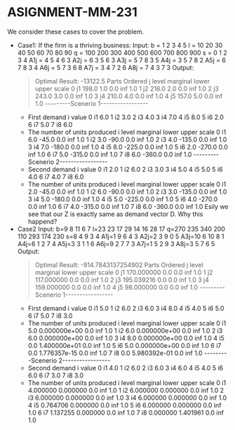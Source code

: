 # ASIGNMENT-MM-231
We consider these cases to cover the problem.
+ Case1: If the firm is a thriving business:
  Input:
    b = 1 2 3 4 5
    l = 10 20 30 40 50 60 70 80 90
    q = 100 200 300 400 500 600 700 800 900
    s = 0 1 2 3 4
    A1j = 4 5 4 6 3
    A2j = 6 3 5 6 3
    A3j = 5 7 8 3 5
    A4j = 3 5 7 8 2
    A5j = 6 7 8 3 4
    A6j = 5 7 3 6 8
    A7j = 3 4 7 2 6
    A8j = 7 4 3 7 3
  Output:
    > Optimal Result:  -13122.5
    > Parts Ordered
        j  level  marginal  lower  upper  scale
    0  j1  198.0       1.0    0.0    inf    1.0
    1  j2  216.0       2.0    0.0    inf    1.0
    2  j3  243.0       3.0    0.0    inf    1.0
    3  j4  210.0       4.0    0.0    inf    1.0
    4  j5  157.0       5.0    0.0    inf    1.0
    ---------Scenerio 1-----------------
    - First demand
        i  value
    0  i1    6.0
    1  i2    3.0
    2  i3    4.0
    3  i4    7.0
    4  i5    8.0
    5  i6    2.0
    6  i7    5.0
    7  i8    6.0
    - The number of units produced
        i  level  marginal  lower  upper  scale
    0  i1    6.0     -45.0    0.0    inf    1.0
    1  i2    3.0     -90.0    0.0    inf    1.0
    2  i3    4.0    -135.0    0.0    inf    1.0
    3  i4    7.0    -180.0    0.0    inf    1.0
    4  i5    8.0    -225.0    0.0    inf    1.0
    5  i6    2.0    -270.0    0.0    inf    1.0
    6  i7    5.0    -315.0    0.0    inf    1.0
    7  i8    6.0    -360.0    0.0    inf    1.0
    ---------Scenerio 2-----------------
    - Second demand
        i  value
    0  i1    2.0
    1  i2    6.0
    2  i3    3.0
    3  i4    5.0
    4  i5    5.0
    5  i6    4.0
    6  i7    4.0
    7  i8    6.0
    - The number of units produced
        i  level  marginal  lower  upper  scale
    0  i1    2.0     -45.0    0.0    inf    1.0
    1  i2    6.0     -90.0    0.0    inf    1.0
    2  i3    3.0    -135.0    0.0    inf    1.0
    3  i4    5.0    -180.0    0.0    inf    1.0
    4  i5    5.0    -225.0    0.0    inf    1.0
    5  i6    4.0    -270.0    0.0    inf    1.0
    6  i7    4.0    -315.0    0.0    inf    1.0
    7  i8    6.0    -360.0    0.0    inf    1.0
 Esily we see that our Z is exactly same as demand vector D. Why this happend?
+ Case2
  Input:
  b=9 8 11 6 7 
  l=23 23 17 29 14 16 28 17
  q=270 235 340 200 110 293 174 230
  s=8 4 9 3 4 
  A1j=1 9 6 4 3 
  A2j=2 3 9 0 5 
  A3j=10 6 10 8 1 
  A4j=6 1 2 7 4 
  A5j=3 3 1 1 6 
  A6j=9 2 7 7 3
  A7j=1 5 2 9 3 
  A8j=3 5 7 6 5
  Output:
    > Optimal Result:  -914.7843137254902
    > Parts Ordered
        j       level  marginal  lower  upper  scale
    0  j1  170.000000       0.0    0.0    inf    1.0
    1  j2  117.000000       0.0    0.0    inf    1.0
    2  j3  195.039216       0.0    0.0    inf    1.0
    3  j4  159.000000       0.0    0.0    inf    1.0
    4  j5   98.000000       0.0    0.0    inf    1.0
    ---------Scenerio 1-----------------
    - First demand
        i  value
    0  i1    5.0
    1  i2    6.0
    2  i3    6.0
    3  i4    8.0
    4  i5    4.0
    5  i6    5.0
    6  i7    5.0
    7  i8    3.0
    - The number of units produced
        i  level      marginal  lower  upper  scale
    0  i1    5.0  0.000000e+00    0.0    inf    1.0
    1  i2    6.0  0.000000e+00    0.0    inf    1.0
    2  i3    6.0  0.000000e+00    0.0    inf    1.0
    3  i4    8.0  0.000000e+00    0.0    inf    1.0
    4  i5    0.0  1.400000e+01    0.0    inf    1.0
    5  i6    5.0  0.000000e+00    0.0    inf    1.0
    6  i7    0.0  1.776357e-15    0.0    inf    1.0
    7  i8    0.0  5.980392e-01    0.0    inf    1.0
    ---------Scenerio 2-----------------
    - Second demand
        i  value
    0  i1    4.0
    1  i2    6.0
    2  i3    6.0
    3  i4    6.0
    4  i5    4.0
    5  i6    6.0
    6  i7    3.0
    7  i8    3.0
    - The number of units produced
        i     level  marginal  lower  upper  scale
    0  i1  4.000000  0.000000    0.0    inf    1.0
    1  i2  6.000000  0.000000    0.0    inf    1.0
    2  i3  6.000000  0.000000    0.0    inf    1.0
    3  i4  6.000000  0.000000    0.0    inf    1.0
    4  i5  0.764706  0.000000    0.0    inf    1.0
    5  i6  6.000000  0.000000    0.0    inf    1.0
    6  i7  1.137255  0.000000    0.0    inf    1.0
    7  i8  0.000000  1.401961    0.0    inf    1.0

  
  
